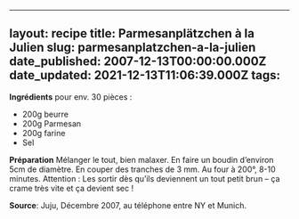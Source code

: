 ______________________________________________________________________

## layout: recipe title: Parmesanplätzchen à la Julien slug: parmesanplatzchen-a-la-julien date_published: 2007-12-13T00:00:00.000Z date_updated: 2021-12-13T11:06:39.000Z tags:

**Ingrédients** pour env. 30 pièces :

- 200g beurre
- 200g Parmesan
- 200g farine
- Sel

**Préparation** Mélanger le tout, bien malaxer. En faire un boudin d’environ 5cm de diamètre. En
couper des tranches de 3 mm. Au four à 200°, 8-10 minutes. Attention : Les sortir dès qu’ils
deviennent un tout petit brun – ça crame très vite et ça devient sec !

**Source**: Juju, Décembre 2007, au téléphone entre NY et Munich.

